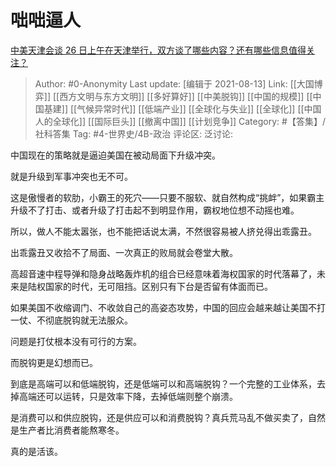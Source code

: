 # 咄咄逼人
[中美天津会谈 26 日上午在天津举行，双方谈了哪些内容？还有哪些信息值得关注？](https://www.zhihu.com/question/475041565/answer/2021784032)

> Author: #0-Anonymity
> Last update: [编辑于 2021-08-13]
> Link: [[大国博弈]] [[西方文明与东方文明]] [[多好算好]] [[中美脱钩]] [[中国的规模]] [[中国基建]] [[气候异常时代]] [[低端产业]] [[全球化与失业]] [[全球化]] [[中国人的全球化]] [[国际巨头]] [[撤离中国]] [[计划竞争]]
> Category: #【答集】/社科答集
> Tag: #4-世界史/4B-政治
> 评论区:
> 泛讨论:

中国现在的策略就是逼迫美国在被动局面下升级冲突。

就是升级到军事冲突也无不可。

这是傲慢者的软肋，小霸王的死穴——只要不服软、就自然构成“挑衅”，如果霸主升级不了打击、或者升级了打击起不到明显作用，霸权地位想不动摇也难。

所以，做人不能太嚣张，也不能把话说太满，不然很容易被人挤兑得出乖露丑。

出乖露丑又收拾不了局面、一次真正的败局就会卷堂大散。

高超音速中程导弹和隐身战略轰炸机的组合已经意味着海权国家的时代落幕了，未来是陆权国家的时代，无可阻挡。区别只有下台是否留有体面而已。

如果美国不收缩调门、不收敛自己的高姿态攻势，中国的回应会越来越让美国不打一仗、不彻底脱钩就无法服众。

问题是打仗根本没有可行的方案。

而脱钩更是幻想而已。

到底是高端可以和低端脱钩，还是低端可以和高端脱钩？一个完整的工业体系，去掉高端还可以运转，只是效率下降，去掉低端则整个崩溃。

是消费可以和供应脱钩，还是供应可以和消费脱钩？真兵荒马乱不做买卖了，自然是生产者比消费者能熬寒冬。

真的是活该。
